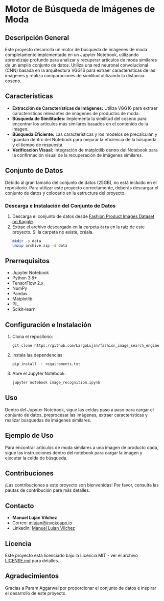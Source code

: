 # Motor de Búsqueda de Imágenes de Moda

## Descripción General
Este proyecto desarrolla un motor de búsqueda de imágenes de moda completamente implementado en un Jupyter Notebook, utilizando aprendizaje profundo para analizar y recuperar artículos de moda similares de un amplio conjunto de datos. Utiliza una red neuronal convolucional (CNN) basada en la arquitectura VGG16 para extraer características de las imágenes y realiza comparaciones de similitud utilizando la distancia coseno.

## Características
- **Extracción de Características de Imágenes:** Utiliza VGG16 para extraer características relevantes de imágenes de productos de moda.
- **Búsqueda de Similitudes:** Implementa la similitud del coseno para encontrar los artículos más similares basados en el contenido de la imagen.
- **Búsqueda Eficiente:** Las características y los modelos se precalculan y guardan dentro del Notebook para mejorar la eficiencia de la búsqueda y el tiempo de respuesta.
- **Verificación Visual:** Integración de matplotlib dentro del Notebook para la confirmación visual de la recuperación de imágenes similares.

## Conjunto de Datos
Debido al gran tamaño del conjunto de datos (25GB), no está incluido en el repositorio. Para utilizar este proyecto correctamente, deberás descargar el conjunto de datos y colocarlo en la estructura del proyecto.

### Descarga e Instalación del Conjunto de Datos
1. Descarga el conjunto de datos desde [Fashion Product Images Dataset on Kaggle](https://www.kaggle.com/paramaggarwal/fashion-product-images-dataset).
2. Extrae el archivo descargado en la carpeta `data` en la raíz de este proyecto. Si la carpeta no existe, créala.
   ```bash
   mkdir -p data
   unzip archive.zip -d data

## Prerrequisitos
- Jupyter Notebook
- Python 3.8+
- TensorFlow 2.x
- NumPy
- Pandas
- Matplotlib
- PIL
- Scikit-learn

## Configuración e Instalación
1. Clona el repositorio:
   ```bash
   git clone https://github.com/LargoLujan/fashion_image_search_engine.git
   ```
2. Instala las dependencias:
   ```bash
   pip install -r requirements.txt
   ```
3. Abre el Jupyter Notebook:
   ```bash
   jupyter notebook image_recognition.ipynb
   ```

## Uso
Dentro del Jupyter Notebook, sigue las celdas paso a paso para cargar el conjunto de datos, preprocesar las imágenes, extraer características y realizar búsquedas de imágenes similares.

## Ejemplo de Uso
Para encontrar artículos de moda similares a una imagen de producto dada, sigue las instrucciones dentro del notebook para cargar la imagen y ejecutar la celda de búsqueda.

## Contribuciones
¡Las contribuciones a este proyecto son bienvenidas! Por favor, consulta las pautas de contribución para más detalles.

## Contacto
- **Manuel Lujan Vilchez**
- Correo: mlujan@invokeapp.io
- LinkedIn: [Manuel Lujan Vilchez](https://www.linkedin.com/in/manuel-lujan-vilchez-166499b1)

## Licencia
Este proyecto está licenciado bajo la Licencia MIT - ver el archivo [LICENSE.md](LICENSE) para detalles.

## Agradecimientos
Gracias a Param Aggarwal por proporcionar el conjunto de datos e inspirar el desarrollo de este proyecto.
